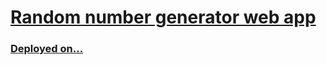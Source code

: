 # [Random number generator web app](https://www.codementor.io/projects/web/random-number-generator-web-app-bz042v8kll)

### [Deployed on...](http://cselko.offyoucode.co.uk/codementor/random_number_generator_web_app/)
